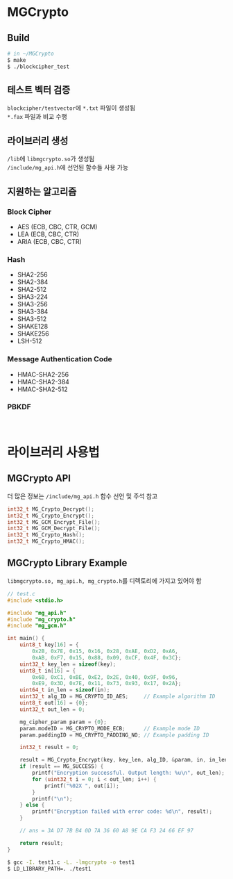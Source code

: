 # MGCrypto

## Build
```bash
# in ~/MGCrypto
$ make
$ ./blockcipher_test
```

## 테스트 벡터 검증
`blockcipher/testvector`에 `*.txt` 파일이 생성됨 \
`*.fax` 파일과 비교 수행

## 라이브러리 생성
`/lib`에 `libmgcrypto.so`가 생성됨 \
`/include/mg_api.h`에 선언된 함수들 사용 가능

## 지원하는 알고리즘
### Block Cipher
- AES (ECB, CBC, CTR, GCM)
- LEA (ECB, CBC, CTR)
- ARIA (ECB, CBC, CTR)

### Hash
- SHA2-256
- SHA2-384
- SHA2-512
- SHA3-224
- SHA3-256
- SHA3-384
- SHA3-512
- SHAKE128
- SHAKE256
- LSH-512

### Message Authentication Code
- HMAC-SHA2-256
- HMAC-SHA2-384
- HMAC-SHA2-512

### PBKDF

<br>

<!-- ### Public,,,

### DRBG...

### RSA

### Key Exchange

### Signature -->

# 라이브러리 사용법
## MGCrypto API
더 많은 정보는 `/include/mg_api.h` 함수 선언 및 주석 참고
```C
int32_t MG_Crypto_Decrypt();
int32_t MG_Crypto_Encrypt();
int32_t MG_GCM_Encrypt_File();
int32_t MG_GCM_Decrypt_File();
int32_t MG_Crypto_Hash();
int32_t MG_Crypto_HMAC();
```
## MGCrypto Library Example
`libmgcrypto.so, mg_api.h, mg_crypto.h`를 디렉토리에 가지고 있어야 함
```C
// test.c
#include <stdio.h>

#include "mg_api.h"
#include "mg_crypto.h"
#include "mg_gcm.h"

int main() {
	uint8_t key[16] = {
        0x2B, 0x7E, 0x15, 0x16, 0x28, 0xAE, 0xD2, 0xA6, 
        0xAB, 0xF7, 0x15, 0x88, 0x09, 0xCF, 0x4F, 0x3C};
	uint32_t key_len = sizeof(key);
	uint8_t in[16] = {
        0x6B, 0xC1, 0xBE, 0xE2, 0x2E, 0x40, 0x9F, 0x96, 
        0xE9, 0x3D, 0x7E, 0x11, 0x73, 0x93, 0x17, 0x2A};
	uint64_t in_len = sizeof(in);
	uint32_t alg_ID = MG_CRYPTO_ID_AES;     // Example algorithm ID
	uint8_t out[16] = {0};
	uint32_t out_len = 0;

	mg_cipher_param param = {0};
	param.modeID = MG_CRYPTO_MODE_ECB;		// Example mode ID
	param.paddingID = MG_CRYPTO_PADDING_NO;	// Example padding ID

	int32_t result = 0;

	result = MG_Crypto_Encrypt(key, key_len, alg_ID, &param, in, in_len, out, &out_len);
	if (result == MG_SUCCESS) {
		printf("Encryption successful. Output length: %u\n", out_len);
		for (uint32_t i = 0; i < out_len; i++) {
			printf("%02X ", out[i]);
		}
		printf("\n");
	} else {
		printf("Encryption failed with error code: %d\n", result);
	}

	// ans = 3A D7 7B B4 0D 7A 36 60 A8 9E CA F3 24 66 EF 97

	return result;
}
```
```bash
$ gcc -I. test1.c -L. -lmgcrypto -o test1
$ LD_LIBRARY_PATH=. ./test1
```
 
